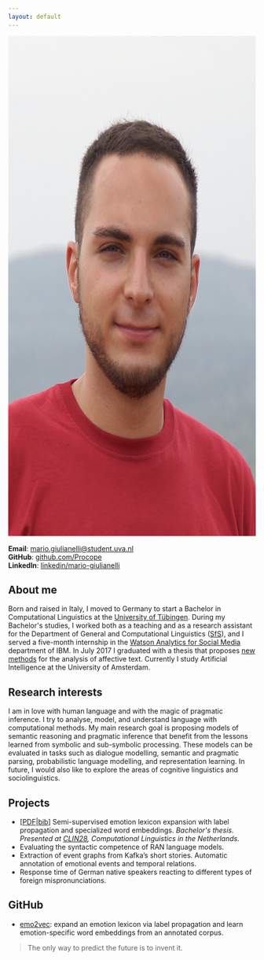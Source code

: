 ```yaml
---
layout: default
---
```


<img class="profile-picture" src="me.JPG">

**Email**: [mario.giulianelli@student.uva.nl](mario.giulianelli@student.uva.nl)   
**GitHub**: [github.com/Procope](https://github.com/Procope)   
**LinkedIn**: [linkedin/mario-giulianelli](https://www.linkedin.com/in/mario-giulianelli/)   

## About me
Born and raised in Italy, I moved to Germany to start a Bachelor in Computational Linguistics at the [University of Tübingen](https://www.uni-tuebingen.de/en/university/profile/history-of-the-university.html). 
During my Bachelor's studies, I worked both as a teaching and as a research assistant for the Department of General and Computational Linguistics ([SfS](http://www.sfs.uni-tuebingen.de/en/chairs.html)), and I
served a five-month internship in the [Watson Analytics for Social Media](https://www.ibm.com/us-en/marketplace/social-media-data-analysis/details#product-header-top) department of IBM. In July 2017 I graduated with a
thesis that proposes [new methods](https://arxiv.org/abs/1708.03910) for the analysis of affective text.
Currently I study Artificial Intelligence at the University of Amsterdam.   

## Research interests
I am in love with human language and with the magic of pragmatic inference. I try to analyse, model, and understand language with computational methods. My main research goal is proposing models of semantic reasoning and pragmatic inference that benefit from the lessons learned from symbolic and sub-symbolic processing.
These models can be evaluated in tasks such as dialogue modelling, semantic and pragmatic parsing, probabilistic language modelling, and representation learning. In future, I would also like to explore the areas of cognitive linguistics and sociolinguistics.   
 
## Projects
- [[PDF](https://arxiv.org/pdf/1708.03910.pdf)|[bib](http://dblp.uni-trier.de/rec/bibtex/journals/corr/abs-1708-03910)] Semi-supervised emotion lexicon expansion with label propagation and specialized word embeddings. _Bachelor's thesis._
_Presented at [CLIN28](http://clin28.cls.ru.nl/#abstract-49), Computational Linguistics in the Netherlands._
- Evaluating the syntactic competence of RAN language models.
- Extraction of event graphs from Kafka’s short stories. Automatic annotation of emotional events and temporal relations.
- Response time of German native speakers reacting to different types of foreign mispronunciations.   

## GitHub
- [emo2vec](https://github.com/Procope/emo2vec/blob/master/README.md): expand an emotion lexicon via label propagation and learn emotion-specific word embeddings from an annotated corpus.   

> The only way to predict the future is to invent it.   
>    
